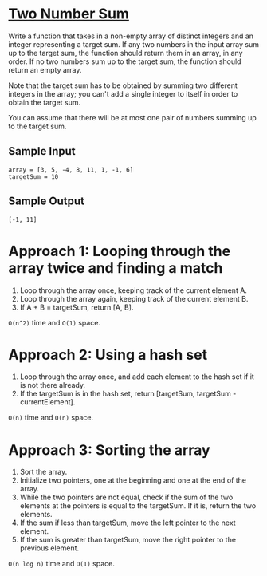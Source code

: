# [Two Number Sum](./TwoNumberSum.java)

Write a function that takes in a non-empty array of distinct integers and an
integer representing a target sum. If any two numbers in the input array sum
up to the target sum, the function should return them in an array, in any
order. If no two numbers sum up to the target sum, the function should return
an empty array.

Note that the target sum has to be obtained by summing two different integers
in the array; you can't add a single integer to itself in order to obtain the
target sum.

You can assume that there will be at most one pair of numbers summing up to
the target sum.

## Sample Input

`array = [3, 5, -4, 8, 11, 1, -1, 6]`
<br >
`targetSum = 10`

## Sample Output

`[-1, 11]`

# Approach 1: Looping through the array twice and finding a match

1. Loop through the array once, keeping track of the current element A.
2. Loop through the array again, keeping track of the current element B.
3. If A + B = targetSum, return [A, B].

`O(n^2)` time and `O(1)` space.

# Approach 2: Using a hash set

1. Loop through the array once, and add each element to the hash set if it is not there already.
2. If the targetSum is in the hash set, return [targetSum, targetSum - currentElement].

`O(n)` time and `O(n)` space.

# Approach 3: Sorting the array

1. Sort the array.
2. Initialize two pointers, one at the beginning and one at the end of the array.
3. While the two pointers are not equal, check if the sum of the two elements at the pointers is equal to the targetSum. If it is, return the two elements.
4. If the sum if less than targetSum, move the left pointer to the next element.
5. If the sum is greater than targetSum, move the right pointer to the previous element.

`O(n log n)` time and `O(1)` space.
